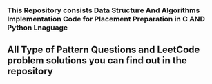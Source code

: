 ### This Repository consists Data Structure And Algorithms Implementation Code for Placement Preparation in C AND Python Lnaguage

## All Type of Pattern Questions and LeetCode problem solutions you can find out in the repository

